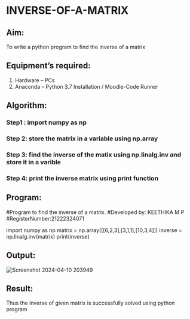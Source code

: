 # INVERSE-OF-A-MATRIX
## Aim:
To write a python program to find the inverse of a matrix
## Equipment’s required:
1. 	Hardware – PCs
2. 	Anaconda – Python 3.7 Installation / Moodle-Code Runner
## Algorithm:
### Step1 : import numpy as np
### Step 2: store the matrix in a variable using np.array
### Step 3: find the inverse of the matix using np.linalg.inv and store it in a varible
### Step 4: print the inverse matrix using print function
## Program:
#Program to find the inverse of a matrix.
#Developed by: KEETHIKA M P
#RegisterNumber:21222324071

import numpy as np
matrix = np.array([[6,2,3],[3,1,1],[10,3,4]])
inverse = np.linalg.inv(matrix)
print(inverse)

## Output:
![Screenshot 2024-04-10 203949](https://github.com/Keerthika23013559/INVERSE-OF-A-MATRIX/assets/162658262/f6efe723-de50-479e-aad7-d048eae89b3f)
## Result:
Thus the inverse of given matrix is successfully solved using python program

